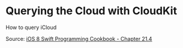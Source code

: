 # Querying the Cloud with CloudKit
How to query iCloud

Source: [iOS 8 Swift Programming Cookbook - Chapter 21.4](http://goo.gl/pvRtI8)
